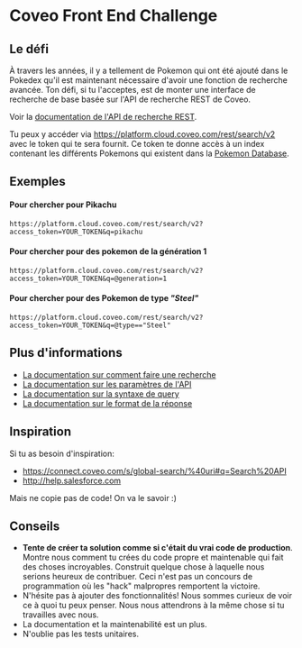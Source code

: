 # Coveo Front End Challenge
## Le défi

À travers les années, il y a tellement de Pokemon qui ont été ajouté dans le Pokedex qu'il est maintenant nécessaire d'avoir une fonction de recherche avancée.
Ton défi, si tu l'acceptes, est de monter une interface de recherche de base basée sur l'API de recherche REST de Coveo.

Voir la [documentation de l'API de recherche REST](https://docs.coveo.com/en/13/).

Tu peux y accéder via https://platform.cloud.coveo.com/rest/search/v2 avec le token qui te sera fournit.
Ce token te donne accès à un index contenant les différents Pokemons qui existent dans la [Pokemon Database](pokemondb.net).

## Exemples
#### Pour chercher pour Pikachu

    https://platform.cloud.coveo.com/rest/search/v2?access_token=YOUR_TOKEN&q=pikachu

#### Pour chercher pour des pokemon de la génération 1

    https://platform.cloud.coveo.com/rest/search/v2?access_token=YOUR_TOKEN&q=@generation=1

#### Pour chercher pour des Pokemon de type *"Steel"*

    https://platform.cloud.coveo.com/rest/search/v2?access_token=YOUR_TOKEN&q=@type=="Steel"

## Plus d'informations

- [La documentation sur comment faire une recherche](https://docs.coveo.com/en/1445)
- [La documentation sur les paramètres de l'API](https://docs.coveo.com/en/13)
- [La documentation sur la syntaxe de query](https://docs.coveo.com/en/1552)
- [La documentation sur le format de la réponse](https://docs.coveo.com/en/1443)

## Inspiration
Si tu as besoin d'inspiration:

* https://connect.coveo.com/s/global-search/%40uri#q=Search%20API
* http://help.salesforce.com

Mais ne copie pas de code! On va le savoir :)

## Conseils

- **Tente de créer ta solution comme si c'était du vrai code de production**. Montre nous comment tu crées du code propre et maintenable qui fait des choses incroyables. Construit quelque chose à laquelle nous serions heureux de contribuer. Ceci n'est pas un concours de programmation où les "hack" malpropres remportent la victoire.
- N'hésite pas à ajouter des fonctionnalités! Nous sommes curieux de voir ce à quoi tu peux penser. Nous nous attendrons à la même chose si tu travailles avec nous.
- La documentation et la maintenabilité est un plus.
- N'oublie pas les tests unitaires.

